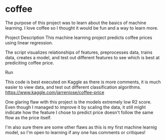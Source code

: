 # coffee

The purpose of this project was to learn about the basics of machine learning. I love coffee so I thought it would be fun and a way to learn more. 

Project Description
This machine learning project predicts coffee prices using linear regression. 

The script visualizes relationships of features, preprocesses data, trains data, creates a model, and test out different features to see which is best at prediciting coffee price. 

Run

This code is best executed on Kaggle as there is more comments, it is much easier to view data, and test out different classification algorithms. https://www.kaggle.com/jarrenjose/coffee-price

One glaring flaw with this project is the models extremely low R2 score. Even though I managed to improve it by scaling the data, it still might indicate how the feature I chose to predict price doesn't follow the same flow as the price itself. 

I'm also sure there are some other flaws as this is my first machine learnig model, so I'm open to learning if any one has comments or critiques!
